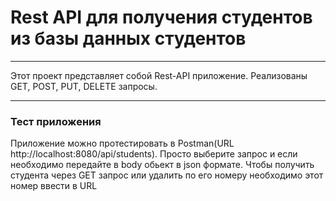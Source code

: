 # Rest API для получения студентов из базы данных студентов

*******************
Этот проект представляет собой Rest-API приложение.
Реализованы GET, POST, PUT, DELETE запросы.
*******************
### Тест приложения
Приложение можно протестировать в Postman(URL http://localhost:8080/api/students). Просто выберите запрос и если необходимо передайте в body обьект в json формате. 
Чтобы получить студента через GET запрос или удалить по его номеру необходимо этот номер ввести в URL
